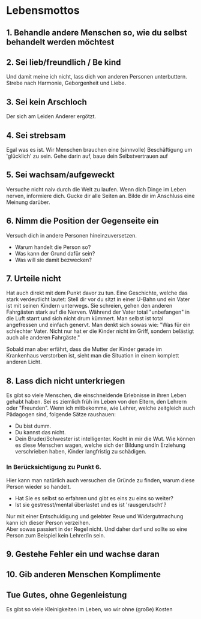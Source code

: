 # Lebensmottos



## 1. Behandle andere Menschen so, wie du selbst behandelt werden möchtest


## 2. Sei lieb/freundlich / Be kind
Und damit meine ich nicht, lass dich von anderen Personen unterbuttern. Strebe nach Harmonie, Geborgenheit und Liebe.

## 3. Sei kein Arschloch
Der sich am Leiden Anderer ergötzt.  

## 4. Sei strebsam
Egal was es ist. Wir Menschen brauchen eine (sinnvolle) Beschäftigung um 'glücklich' zu sein. Gehe darin auf, baue dein Selbstvertrauen auf


## 5. Sei wachsam/aufgeweckt
Versuche nicht naiv durch die Welt zu laufen. Wenn dich Dinge im Leben nerven, informiere dich. Gucke dir alle Seiten an. Bilde dir im Anschluss eine Meinung darüber. 

## 6. Nimm die Position der Gegenseite ein
Versuch dich in andere Personen hineinzuversetzen. 
- Warum handelt die Person so? 
- Was kann der Grund dafür sein? 
- Was will sie damit bezwecken?

## 7. Urteile nicht
Hat auch direkt mit dem Punkt davor zu tun. Eine Geschichte, welche das stark verdeutlicht lautet:
Stell dir vor du sitzt in einer U-Bahn und ein Vater ist mit seinen Kindern unterwegs. Sie schreien, gehen den anderen Fahrgästen stark auf die Nerven. Während der Vater total "unbefangen" in die Luft starrt und sich nicht drum kümmert. 
Man selbst ist total angefressen und einfach genervt. Man denkt sich sowas wie: "Was für ein schlechter Vater. Nicht nur hat er die Kinder nicht im Griff, sondern belästigt auch alle anderen Fahrgäste."

Sobald man aber erfährt, dass die Mutter der Kinder gerade im Krankenhaus verstorben ist, sieht man die Situation in einem komplett anderen Licht. 

## 8. Lass dich nicht unterkriegen
Es gibt so viele Menschen, die einschneidende Erlebnisse in ihren Leben gehabt haben. Sei es ziemlich früh im Leben von den Eltern, den Lehrern oder "Freunden".
Wenn ich mitbekomme, wie Lehrer, welche zeitgleich auch Pädagogen sind, folgende Sätze raushauen:
- Du bist dumm. 
- Du kannst das nicht.
- Dein Bruder/Schwester ist intelligenter.
Kocht in mir die Wut. Wie können es diese Menschen wagen, welche sich der Bildung undIn Erziehung verschrieben haben, Kinder langfristig zu schädigen.

### In Berücksichtigung zu Punkt 6. 
Hier kann man natürlich auch versuchen die Gründe zu finden, warum diese Person wieder so handelt. 
- Hat Sie es selbst so erfahren und gibt es eins zu eins so weiter?
- Ist sie gestresst/mental überlastet und es ist 'rausgerutscht'? 

Nur mit einer Entschuldigung und gelebter Reue und Widergutmachung kann ich dieser Person verzeihen.  
Aber sowas passiert in der Regel nicht. Und daher darf und sollte so eine Person zum Beispiel kein Lehrer/in sein.


## 9. Gestehe Fehler ein und wachse daran


## 10. Gib anderen Menschen Komplimente


## Tue Gutes, ohne Gegenleistung
Es gibt so viele Kleinigkeiten im Leben, wo wir ohne (große) Kosten 